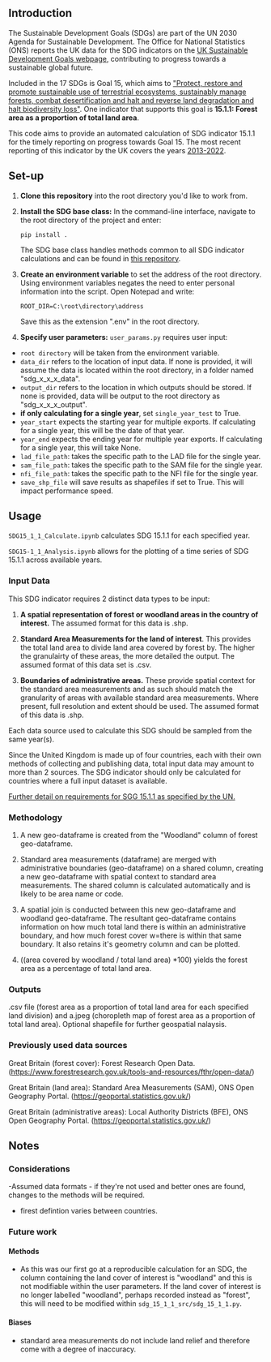 ## Introduction


The Sustainable Development Goals (SDGs) are part of the UN 2030 Agenda for Sustainable Development. The Office for National Statistics (ONS) reports the UK data for the SDG indicators on the [UK Sustainable Development Goals webpage](https://sdgdata.gov.uk/), contributing to progress towards a sustainable global future. 

Included in the 17 SDGs is Goal 15, which aims to ["Protect, restore and promote sustainable use of terrestrial ecosystems, sustainably manage forests, combat desertification and halt and reverse land degradation and halt biodiversity loss"](https://sdgs.un.org/goals/goal15). One indicator that supports this goal is **15.1.1: Forest area as a proportion of total land area**. 

This code aims to provide an automated calculation of SDG indicator 15.1.1 for the timely reporting on progress towards Goal 15. The most recent reporting of this indicator by the UK covers the years [2013-2022](https://sdgdata.gov.uk/15-1-1/).


## Set-up


1. **Clone this repository** into the root directory you'd like to work from. 

2. **Install the SDG base class:** In the command-line interface, navigate to the root directory of the project and enter:

    `pip install .`

   The SDG base class handles methods common to all SDG indicator calculations and can be found in [this repository](https://github.com/ONSgeo/sdg_base).

4. **Create an environment variable** to set the address of the root directory. Using environment variables negates the need to enter personal information into the script. Open Notepad and write:

    `ROOT_DIR=C:\root\directory\address`
    
    Save this as the extension ".env" in the root directory. 

5. **Specify user parameters:** `user_params.py` requires user input:

- `root directory` will be taken from the environment variable.
- `data_dir` refers to the location of input data. If none is provided, it will assume the data is located within the root directory, in a folder named "sdg_x_x_x_data".
- `output_dir` refers to the location in which outputs should be stored. If none is provided, data will be output to the root directory as "sdg_x_x_x_output".
- **if only calculating for a single year**, set `single_year_test` to True.
- `year_start` expects the starting year for multiple exports. If calculating for a single year, this will be the date of that year.
- `year_end` expects the ending year for multiple year exports. If calculating for a single year, this will take None.
- `lad_file_path`: takes the specific path to the LAD file for the single year.
- `sam_file_path`: takes the specific path to the SAM file for the single year.
- `nfi_file_path`: takes the specific path to the NFI file for the single year.
- `save_shp_file` will save results as shapefiles if set to True. This will impact performance speed. 


## Usage


`SDG15_1_1_Calculate.ipynb` calculates SDG 15.1.1 for each specified year.
    
`SDG15-1_1_Analysis.ipynb` allows for the plotting of a time series of SDG 15.1.1 across available years.   
       
### Input Data

This SDG indicator requires 2 distinct data types to be input: 

1. **A spatial representation of forest or woodland areas in the country of interest.** The assumed format for this data is .shp. 

3. **Standard Area Measurements for the land of interest**. This provides the total land area to divide land area covered by forest by. The higher the granulairty of these areas, the more detailed the output. The assumed format of this data set is .csv. 

2. **Boundaries of administrative areas.** These provide spatial context for the standard area measurements and as such should match the granularity of areas with available standard area measurements. Where present, full resolution and extent should be used. The assumed format of this data is .shp.

Each data source used to calculate this SDG should be sampled from the same year(s).   

Since the United Kingdom is made up of four countries, each with their own methods of collecting and publishing data, total input data may amount to more than 2 sources. The SDG indicator should only be calculated for countries where a full input dataset is available. 

[Further detail on requirements for SGG 15.1.1 as specified by the UN.](https://unstats.un.org/sdgs/metadata/files/Metadata-15-01-01.pdf) 

### Methodology

1. A new geo-dataframe is created from the "Woodland" column of forest geo-dataframe. 

2. Standard area measurements (dataframe) are merged with administrative boundaries (geo-dataframe) on a shared column, creating a new geo-dataframe with spatial context to standard area measurements. The shared column is calculated automatically and is likely to be area name or code. 

3. A spatial join is conducted between this new geo-dataframe and woodland geo-dataframe. The resultant geo-dataframe contains information on how much total land there is within an administrative boundary, and how much forest cover w=there is within that same boundary. It also retains it's geometry column and can be plotted.

4. ((area covered by woodland / total land area) *100) yields the forest area as a percentage of total land area. 

### Outputs

.csv file (forest area as a proportion of total land area for each specified land division) and a.jpeg (choropleth map of forest area as a proportion of total land area). Optional shapefile for further geospatial nalaysis. 

### Previously used data sources
    
Great Britain (forest cover): Forest Research Open Data.
(https://www.forestresearch.gov.uk/tools-and-resources/fthr/open-data/)

Great Britain (land area): Standard Area Measurements (SAM), ONS Open Geography Portal. 
(https://geoportal.statistics.gov.uk/)

Great Britain (administrative areas): Local Authority Districts (BFE), ONS Open Geography Portal. 
(https://geoportal.statistics.gov.uk/)

        
## Notes

### Considerations 

-Assumed data formats - if they're not used and better ones are found, changes to the methods will be required. 
- firest defintion varies between countries. 

### Future work

#### Methods
 - As this was our first go at a reproducible calculation for an SDG, the column containing the land cover of interest is "woodland" and this is not modifiable within the user parameters. If the land cover of interest is no longer labelled "woodland", perhaps recorded instead as "forest", this will need to be modified within `sdg_15_1_1_src/sdg_15_1_1.py`.

#### Biases
 - standard area measurements do not include land relief and therefore come with a degree of inaccuracy. 


       
